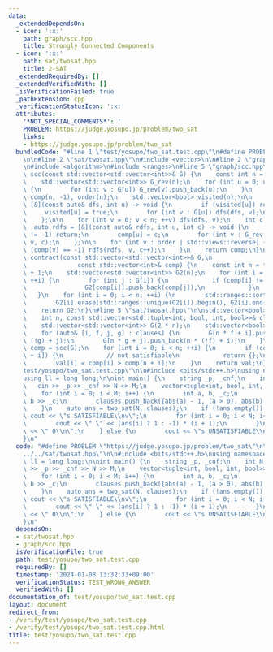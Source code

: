 ```yaml
---
data:
  _extendedDependsOn:
  - icon: ':x:'
    path: graph/scc.hpp
    title: Strongly Connected Components
  - icon: ':x:'
    path: sat/twosat.hpp
    title: 2-SAT
  _extendedRequiredBy: []
  _extendedVerifiedWith: []
  _isVerificationFailed: true
  _pathExtension: cpp
  _verificationStatusIcon: ':x:'
  attributes:
    '*NOT_SPECIAL_COMMENTS*': ''
    PROBLEM: https://judge.yosupo.jp/problem/two_sat
    links:
    - https://judge.yosupo.jp/problem/two_sat
  bundledCode: "#line 1 \"test/yosupo/two_sat.test.cpp\"\n#define PROBLEM \"https://judge.yosupo.jp/problem/two_sat\"\
    \n\n#line 2 \"sat/twosat.hpp\"\n#include <vector>\n\n#line 2 \"graph/scc.hpp\"\
    \n#include <algorithm>\n#include <ranges>\n#line 5 \"graph/scc.hpp\"\n\nstd::vector<int>\
    \ scc(const std::vector<std::vector<int>>& G) {\n    const int n = G.size();\n\
    \    std::vector<std::vector<int>> G_rev(n);\n    for (int u = 0; u < n; ++u)\
    \ {\n        for (int v : G[u]) G_rev[v].push_back(u);\n    }\n    std::vector<int>\
    \ comp(n, -1), order(n);\n    std::vector<bool> visited(n);\n\n    auto dfs =\
    \ [&](const auto& dfs, int u) -> void {\n        if (visited[u]) return;\n   \
    \     visited[u] = true;\n        for (int v : G[u]) dfs(dfs, v);\n        order.push_back(u);\n\
    \    };\n\n    for (int v = 0; v < n; ++v) dfs(dfs, v);\n    int c = 0;\n\n  \
    \  auto rdfs = [&](const auto& rdfs, int u, int c) -> void {\n        if (comp[u]\
    \ != -1) return;\n        comp[u] = c;\n        for (int v : G_rev[u]) rdfs(rdfs,\
    \ v, c);\n    };\n\n    for (int v : order | std::views::reverse) {\n        if\
    \ (comp[v] == -1) rdfs(rdfs, v, c++);\n    }\n    return comp;\n}\n\nstd::vector<std::vector<int>>\
    \ contract(const std::vector<std::vector<int>>& G,\n                         \
    \              const std::vector<int>& comp) {\n    const int n = *std::ranges::max_element(comp)\
    \ + 1;\n    std::vector<std::vector<int>> G2(n);\n    for (int i = 0; i < (int)G.size();\
    \ ++i) {\n        for (int j : G[i]) {\n            if (comp[i] != comp[j]) {\n\
    \                G2[comp[i]].push_back(comp[j]);\n            }\n        }\n \
    \   }\n    for (int i = 0; i < n; ++i) {\n        std::ranges::sort(G2[i]);\n\
    \        G2[i].erase(std::ranges::unique(G2[i]).begin(), G2[i].end());\n    }\n\
    \    return G2;\n}\n#line 5 \"sat/twosat.hpp\"\n\nstd::vector<bool> two_sat(\n\
    \    int n, const std::vector<std::tuple<int, bool, int, bool>>& clauses) {\n\
    \    std::vector<std::vector<int>> G(2 * n);\n    std::vector<bool> val(n);\n\n\
    \    for (auto& [i, f, j, g] : clauses) {\n        G[n * f + i].push_back(n *\
    \ (!g) + j);\n        G[n * g + j].push_back(n * (!f) + i);\n    }\n\n    auto\
    \ comp = scc(G);\n    for (int i = 0; i < n; ++i) {\n        if (comp[i] == comp[n\
    \ + i]) {\n            // not satisfiable\n            return {};\n        }\n\
    \        val[i] = comp[i] > comp[n + i];\n    }\n    return val;\n}\n#line 4 \"\
    test/yosupo/two_sat.test.cpp\"\n\n#include <bits/stdc++.h>\nusing namespace std;\n\
    using ll = long long;\n\nint main() {\n    string _p, _cnf;\n    int N, M;\n \
    \   cin >> _p >> _cnf >> N >> M;\n    vector<tuple<int, bool, int, bool>> clauses;\n\
    \    for (int i = 0; i < M; i++) {\n        int a, b, _c;\n        cin >> a >>\
    \ b >> _c;\n        clauses.push_back({abs(a) - 1, (a > 0), abs(b) - 1, (b > 0)});\n\
    \    }\n    auto ans = two_sat(N, clauses);\n    if (!ans.empty()) {\n       \
    \ cout << \"s SATISFIABLE\\nv\";\n        for (int i = 0; i < N; i++) {\n    \
    \        cout << \" \" << (ans[i] ? 1 : -1) * (i + 1);\n        }\n        cout\
    \ << \" 0\\n\";\n    } else {\n        cout << \"s UNSATISFIABLE\\n\";\n    }\n\
    }\n"
  code: "#define PROBLEM \"https://judge.yosupo.jp/problem/two_sat\"\n\n#include \"\
    ../../sat/twosat.hpp\"\n\n#include <bits/stdc++.h>\nusing namespace std;\nusing\
    \ ll = long long;\n\nint main() {\n    string _p, _cnf;\n    int N, M;\n    cin\
    \ >> _p >> _cnf >> N >> M;\n    vector<tuple<int, bool, int, bool>> clauses;\n\
    \    for (int i = 0; i < M; i++) {\n        int a, b, _c;\n        cin >> a >>\
    \ b >> _c;\n        clauses.push_back({abs(a) - 1, (a > 0), abs(b) - 1, (b > 0)});\n\
    \    }\n    auto ans = two_sat(N, clauses);\n    if (!ans.empty()) {\n       \
    \ cout << \"s SATISFIABLE\\nv\";\n        for (int i = 0; i < N; i++) {\n    \
    \        cout << \" \" << (ans[i] ? 1 : -1) * (i + 1);\n        }\n        cout\
    \ << \" 0\\n\";\n    } else {\n        cout << \"s UNSATISFIABLE\\n\";\n    }\n\
    }\n"
  dependsOn:
  - sat/twosat.hpp
  - graph/scc.hpp
  isVerificationFile: true
  path: test/yosupo/two_sat.test.cpp
  requiredBy: []
  timestamp: '2024-01-08 13:32:33+09:00'
  verificationStatus: TEST_WRONG_ANSWER
  verifiedWith: []
documentation_of: test/yosupo/two_sat.test.cpp
layout: document
redirect_from:
- /verify/test/yosupo/two_sat.test.cpp
- /verify/test/yosupo/two_sat.test.cpp.html
title: test/yosupo/two_sat.test.cpp
---
```

